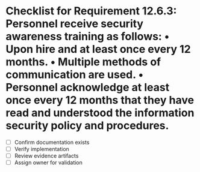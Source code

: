 # Checklist for Requirement 12.6.3: Personnel receive security awareness training as follows: • Upon hire and at least once every 12 months. • Multiple methods of communication are used. • Personnel acknowledge at least once every 12 months that they have read and understood the information security policy and procedures.

- [ ] Confirm documentation exists
- [ ] Verify implementation
- [ ] Review evidence artifacts
- [ ] Assign owner for validation
